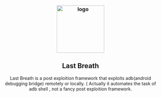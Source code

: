 <h3 align="center"><img src="http://pixelartmaker-data-78746291193.nyc3.digitaloceanspaces.com/image/0e0395890e1630e.png" alt="logo" height="150px"></h3>
<p align="center">
  <h2 align="center">Last Breath </h2>
 <p align="center">Last Breath is a post exploition framework that exploits adb(android debugging bridge) remotely or locally. ( Actually it automates the task of adb shell , not a fancy post exploition framework.</p>
  </p>
